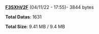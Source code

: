 [**F3SXhV2F**](/data/F3SXhV2F.txt) (04/11/22 - 17:55)- 3844 bytes

**Total Datas**: 1631

**Total Size**: 9.41 MB / 9.4 MB